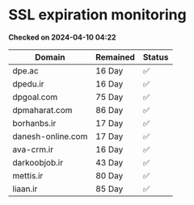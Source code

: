 # SSL expiration monitoring

**Checked on 2024-04-10 04:22**

| Domain | Remained | Status       |
|--------|----------|--------------|
| dpe.ac     | 16 Day   | ✅ |
| dpedu.ir     | 16 Day   | ✅ |
| dpgoal.com     | 75 Day   | ✅ |
| dpmaharat.com     | 86 Day   | ✅ |
| borhanbs.ir     | 17 Day   | ✅ |
| danesh-online.com     | 17 Day   | ✅ |
| ava-crm.ir     | 16 Day   | ✅ |
| darkoobjob.ir     | 43 Day   | ✅ |
| mettis.ir     | 80 Day   | ✅ |
| liaan.ir     | 85 Day   | ✅ |
